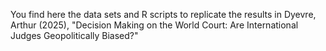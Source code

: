 You find here the data sets and R scripts to replicate the results in Dyevre, Arthur (2025), "Decision Making on the World Court: Are
International Judges Geopolitically Biased?"

